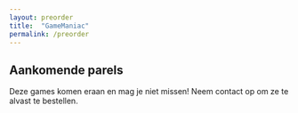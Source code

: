 ```yaml
---
layout: preorder
title:  "GameManiac"
permalink: /preorder
---
```

## Aankomende parels
Deze games komen eraan en mag je niet missen! Neem contact op om ze te alvast te bestellen.